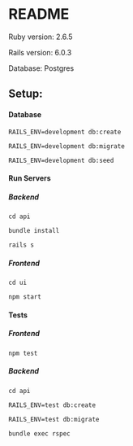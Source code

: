 # README

Ruby version: 2.6.5

Rails version: 6.0.3

Database: Postgres

## Setup:
#### Database
`RAILS_ENV=development db:create`

`RAILS_ENV=development db:migrate`

`RAILS_ENV=development db:seed`

#### Run Servers
##### Backend
`cd api`

`bundle install`

`rails s`

##### Frontend
`cd ui`

`npm start`

#### Tests
##### Frontend
`npm test`

##### Backend
`cd api`

`RAILS_ENV=test db:create`

`RAILS_ENV=test db:migrate`

`bundle exec rspec`